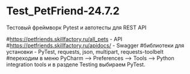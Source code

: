 # Test_PetFriend-24.7.2
Тестовый фреймворк Pytest и автотесты для REST API

#https://petfriends.skillfactory.ru/all_pets - API
#https://petfriends.skillfactory.ru/apidocs/ - Swagger
#библиотеки для установки - PyTest, requests, json, multipart, requests-toolbelt
#переходим в меню PyCharm —> Preferences —> Tools —> Python integration tools и в разделе Testing выбираем PyTest.

